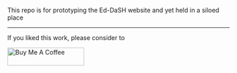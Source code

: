 
This repo is for prototyping the Ed-DaSH website and yet held in a siloed place  

----

If you liked this work, please consider to

<a href="https://www.buymeacoffee.com/robertn01" target="_blank"><img src="https://cdn.buymeacoffee.com/buttons/default-orange.png" alt="Buy Me A Coffee" height="41" width="174"></a>
